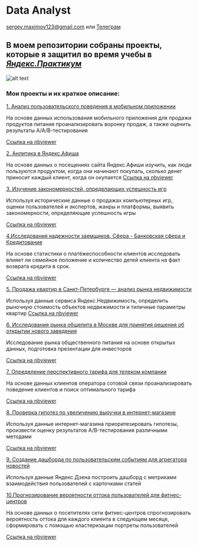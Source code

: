 # Data Analyst
sergey.maximov123@gmail.com  или [Телеграм](https://t.me/black_blooded_blues)

## В моем репозитории собраны проекты, которые я защитил во время учебы в [*Яндекс.Практикум*](https://praktikum.yandex.ru/data-analyst)
![alt text](https://epidemicworld.com/upload/iblock/da9/da984ded7ead8d6de2f3b1e50c46b770.jpg)

### Мои проекты и их краткое описание:
[1. Анализ пользовательского поведения в мобильном приложении](https://github.com/sergey-maximov-da/praktikum/tree/master/Анализ%20пользовательского%20поведения%20в%20мобильном%20приложении)

На основе данных использования мобильного приложения для продажи продуктов питания проанализировать воронку продаж,
а также оценить результаты A/A/B-тестирования

[Ссылка на nbviewer](https://nbviewer.jupyter.org/github/sergey-maximov-da/praktikum/tree/master/Анализ%20пользовательского%20поведения%20в%20мобильном%20приложении/)

[2. Анлитика в Яндекс.Афиша](https://github.com/sergey-maximov-da/praktikum/tree/master/Аналитика%20в%20Яндекс.Афише)

На основе данных о посещениях сайта Яндекс.Афиши изучить, как люди пользуются продуктом, когда они начинают покупать, 
сколько денег приносит каждый клиент, когда он окупается
[Ссылка на nbviewer](https://nbviewer.jupyter.org/github/sergey-maximov-da/praktikum/tree/master/Аналитика%20в%20Яндекс.Афише/)

[3. Изучение закономерностей, определающих успешность игр](https://github.com/sergey-maximov-da/praktikum/tree/master/Изучение%20закономерностей%2C%20определяющих%20успешность%20игр)

Используя исторические данные о продажах компьютерных игр, оценки пользователей и экспертов, жанры и платформы, 
выявить закономерности, определяющие успешность игры

[Ссылка на nbviewer](https://nbviewer.jupyter.org/github/sergey-maximov-da/praktikum/tree/master/Изучение%20закономерностей%2C%20определяющих%20успешность%20игр/)


[4.Исследования надежности заемщиков. Сфера - Банковская сфера и Кредитование](https://github.com/sergey-maximov-da/praktikum/tree/master/Исследование%20надежности%20заемщиков)

На основе статистики о платёжеспособности клиентов исследовать влияет ли семейное положение и количество детей клиента на факт возврата кредита в срок.

[Ссылка на nbviewer](https://nbviewer.jupyter.org/github/sergey-maximov-da/praktikum/tree/master/Исследование%20надежности%20заемщиков/)


[5. Продажа квартир в Санкт-Петербурге — анализ рынка недвижимости](https://github.com/sergey-maximov-da/praktikum/tree/master/Исследование%20объявлений%20о%20продаже%20квартир)

Используя данные сервиса Яндекс.Недвижимость, определить рыночную стоимость объектов недвижимости и типичные параметры квартир
[Ссылка на nbviewer](https://nbviewer.jupyter.org/github/sergey-maximov-da/praktikum/tree/master/Исследование%20объявлений%20о%20продаже%20квартир/)


[6. Исследования рынка общепита в Москве для принятия решения об открытии нового заведения](https://github.com/sergey-maximov-da/praktikum/tree/master/Исследования%20рынка%20общепита%20в%20Москве%20для%20принятия%20решения%20об%20открытии%20нового%20заведения)

Исследование рынка общественного питания на основе открытых данных, подготовка презентации для инвесторов

[Ссылка на nbviewer](https://nbviewer.jupyter.org/github/sergey-maximov-da/praktikum/tree/master/Исследования%20рынка%20общепита%20в%20Москве%20для%20принятия%20решения%20об%20открытии%20нового%20заведения/)


[7. Определение перспективного тарифа для телеком компании](https://github.com/sergey-maximov-da/praktikum/tree/master/Определение%20перспективного%20тарифа%20для%20телеком%20компании)

На основе данных клиентов оператора сотовой связи проанализировать поведение клиентов и поиск оптимального тарифа

[Ссылка на nbviewer](https://nbviewer.jupyter.org/github/sergey-maximov-da/praktikum/tree/master/Определение%20перспективного%20тарифа%20для%20телеком%20компании/)


[8. Проверка гипотез по увеличению выручки в интернет-магазине](https://github.com/sergey-maximov-da/praktikum/tree/master/Проверка%20гипотез%20по%20увеличению%20выручки%20в%20интернет-магазине)

Используя данные интернет-магазина приоритезировать гипотезы, произвести оценку результатов A/B-тестирования различными методами

[Ссылка на nbviewer](https://nbviewer.jupyter.org/github/sergey-maximov-da/praktikum/tree/master/Проверка%20гипотез%20по%20увеличению%20выручки%20в%20интернет-магазине/)


[9. Создание дашборда по пользовательским событиям для агрегатора новостей](https://github.com/sergey-maximov-da/praktikum/tree/master/Создание%20дашборда%20по%20пользовательским%20событиям%20для%20агрегатора%20новостей)

Используя данные Яндекс.Дзена построить дашборд с метриками взаимодействия пользователей с карточками статей

[10.Прогнозирование вероятности оттока пользователей для фитнес-центров](https://github.com/sergey-maximov-da/praktikum/tree/master/Прогнозирование%20вероятности%20оттока%20пользователей%20для%20фитнес-центров)

На основе данных о посетителях сети фитнес-центров спрогнозировать вероятность оттока для каждого клиента в следующем месяце, сформировать с помощью кластеризации портреты пользователей

[Ссылка на nbviewer](https://nbviewer.jupyter.org/github/sergey-maximov-da/praktikum/tree/master/Прогнозирование%20вероятности%20оттока%20пользователей%20для%20фитнес-центров/)



